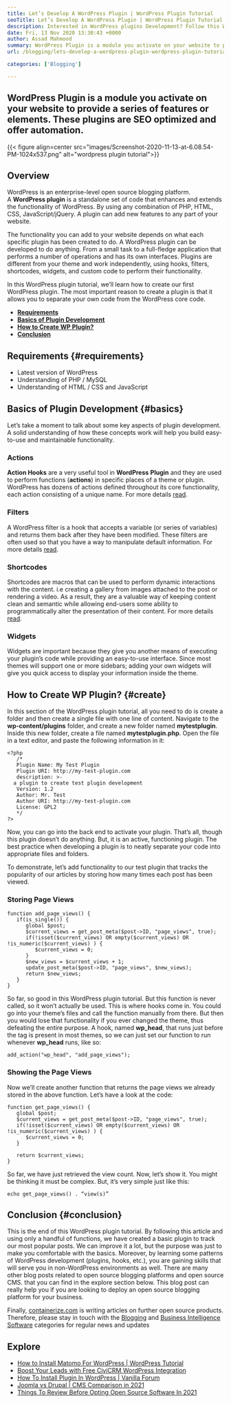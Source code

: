 ```yaml
---
title: Let’s Develop A WordPress Plugin | WordPress Plugin Tutorial
seoTitle: Let’s Develop A WordPress Plugin | WordPress Plugin Tutorial
description: Interested in WordPress plugins Development? Follow this WordPress plugin tutorial that describes complete steps to create a basic WordPress plugin.
date: Fri, 13 Nov 2020 13:30:43 +0000
author: Assad Mahmood
summary: WordPress Plugin is a module you activate on your website to provide a series of features or elements. These plugins are SEO optimized and offer automation.
url: /blogging/lets-develop-a-wordpress-plugin-wordpress-plugin-tutorial/

categories: ['Blogging']

---
```

## WordPress Plugin is a module you activate on your website to provide a series of features or elements. These plugins are SEO optimized and offer automation.

{{< figure align=center src="images/Screenshot-2020-11-13-at-6.08.54-PM-1024x537.png" alt="wordpress plugin tutorial">}}  

## Overview

WordPress is an enterprise-level open source blogging platform. A **WordPress plugin** is a standalone set of code that enhances and extends the functionality of WordPress. By using any combination of PHP, HTML, CSS, JavaScript/jQuery. A plugin can add new features to any part of your website.

The functionality you can add to your website depends on what each specific plugin has been created to do. A WordPress plugin can be developed to do anything. From a small task to a full-fledge application that performs a number of operations and has its own interfaces. Plugins are different from your theme and work independently, using hooks, filters, shortcodes, widgets, and custom code to perform their functionality.

In this WordPress plugin tutorial, we’ll learn how to create our first WordPress plugin. The most important reason to create a plugin is that it allows you to separate your own code from the WordPress core code.

  * **[Requirements][1]**
  * **[Basics of Plugin Development][2]**
  * **[How to Create WP Plugin?][3]**
  * **[Conclusion][4]**

## Requirements {#requirements}

  * Latest version of WordPress
  * Understanding of PHP / MySQL 
  * Understanding of HTML / CSS and JavaScript

## Basics of Plugin Development {#basics}

Let’s take a moment to talk about some key aspects of plugin development. A solid understanding of how these concepts work will help you build easy-to-use and maintainable functionality.

### Actions

**Action Hooks** are a very useful tool in **WordPress** **Plugin** and they are used to perform functions (**actions**) in specific places of a theme or plugin. WordPress has dozens of actions defined throughout its core functionality, each action consisting of a unique name. For more details [read][5].

### Filters

A WordPress filter is a hook that accepts a variable (or series of variables) and returns them back after they have been modified. These filters are often used so that you have a way to manipulate default information. For more details [read][6].

### Shortcodes

Shortcodes are macros that can be used to perform dynamic interactions with the content. i.e creating a gallery from images attached to the post or rendering a video. As a result, they are a valuable way of keeping content clean and semantic while allowing end-users some ability to programmatically alter the presentation of their content. For more details [read][7].

### Widgets

Widgets are important because they give you another means of executing your plugin’s code while providing an easy-to-use interface. Since most themes will support one or more sidebars; adding your own widgets will give you quick access to display your information inside the theme.

## **How to Create WP Plugin?** {#create}

In this section of the WordPress plugin tutorial, all you need to do is create a folder and then create a single file with one line of content. Navigate to the **wp-content/plugins** folder, and create a new folder named **mytestplugin**. Inside this new folder, create a file named **mytestplugin.php**. Open the file in a text editor, and paste the following information in it:


```
<?php
   /*
   Plugin Name: My Test Plugin
   Plugin URI: http://my-test-plugin.com
   description: >-
  a plugin to create test plugin development
   Version: 1.2
   Author: Mr. Test
   Author URI: http://my-test-plugin.com
   License: GPL2
   */
?>
```


Now, you can go into the back end to activate your plugin. That’s all, though this plugin doesn’t do anything. But, it is an active, functioning plugin. The best practice when developing a plugin is to neatly separate your code into appropriate files and folders. 

To demonstrate, let’s add functionality to our test plugin that tracks the popularity of our articles by storing how many times each post has been viewed.

### Storing Page Views


```
function add_page_views() {
   if(is_single()) {
      global $post;
      $current_views = get_post_meta($post->ID, "page_views", true);
      if(!isset($current_views) OR empty($current_views) OR !is_numeric($current_views) ) {
         $current_views = 0;
      }
      $new_views = $current_views + 1;
      update_post_meta($post->ID, "page_views", $new_views);
      return $new_views;
   }
}
```


So far, so good in this WordPress plugin tutorial. But this function is never called, so it won’t actually be used. This is where hooks come in. You could go into your theme’s files and call the function manually from there. But then you would lose that functionality if you ever changed the theme, thus defeating the entire purpose. A hook, named **wp_head**, that runs just before the tag is present in most themes, so we can just set our function to run whenever **wp_head** runs, like so:


```
add_action("wp_head", "add_page_views");
```


### Showing the Page Views

Now we’ll create another function that returns the page views we already stored in the above function. Let’s have a look at the code:


```
function get_page_views() {
   global $post;
   $current_views = get_post_meta($post->ID, "page_views", true);
   if(!isset($current_views) OR empty($current_views) OR !is_numeric($current_views) ) {
      $current_views = 0;
   }

   return $current_views;
}
```


So far, we have just retrieved the view count. Now, let’s show it. You might be thinking it must be complex. But, it’s very simple just like this:


```
echo get_page_views() . “view(s)”
```


## Conclusion {#conclusion}

This is the end of this WordPress plugin tutorial. By following this article and using only a handful of functions, we have created a basic plugin to track our most popular posts. We can improve it a lot, but the purpose was just to make you comfortable with the basics. Moreover, by learning some patterns of WordPress development (plugins, hooks, etc.), you are gaining skills that will serve you in non-WordPress environments as well. There are many other blog posts related to open source blogging platforms and open source CMS. that you can find in the explore section below. This blog post can really help you if you are looking to deploy an open source blogging platform for your business.

Finally, [containerize.com][8] is writing articles on further open source products. Therefore, please stay in touch with the [Blogging][9] and [Business Intelligence Software][10] categories for regular news and updates

## Explore

  * [How to Install Matomo For WordPress | WordPress Tutorial][11]
  * [Boost Your Leads with Free CiviCRM WordPress Integration][12]
  * [How To Install Plugin In WordPress | Vanilla Forum][13]
  * [Joomla vs Drupal | CMS Comparison in 2021][14]
  * [Things To Review Before Opting Open Source Software In 2021][15]

 [1]: #requirements
 [2]: #basics
 [3]: #create
 [4]: #conclusion
 [5]: https://developer.wordpress.org/plugins/hooks/
 [6]: https://developer.wordpress.org/plugins/hooks/filters/
 [7]: https://developer.wordpress.org/plugins/shortcodes/
 [8]: https://www.containerize.com/
 [9]: https://products.containerize.com/blogging/
 [10]: https://products.containerize.com/business-intelligence/
 [11]: https://blog.containerize.com/2021/10/26/how-to-install-matomo-for-wordpress-wordpress-tutorial/
 [12]: https://blog.containerize.com/2020/10/13/boost-your-leads-with-civicrm-wordpress-integration/
 [13]: https://blog.containerize.com/2021/01/13/how-to-a-install-plugin-in-wordpress-vanilla-forum/
 [14]: https://blog.containerize.com/2021/11/03/joomla-vs-drupal-cms-comparison-in-2021/
 [15]: https://blog.containerize.com/2021/09/29/things-to-review-before-opting-open-source-software-in-2021/